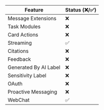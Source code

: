 | Feature               | Status (❌/✅) |
| --------------------- | -------------- |
| Message Extensions    | ❌             |
| Task Modules          | ❌             |
| Card Actions          | ❌             |
| Streaming             | ✅             |
| Citations             | ❌             |
| Feedback              | ❌             |
| Generated By AI Label | ❌             |
| Sensitivity Label     | ❌             |
| OAuth                 | ❌             |
| Proactive Messaging   | ❌             |
| WebChat               | ✅             |
